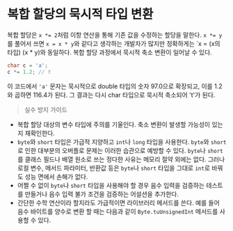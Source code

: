 # 복합 할당의 묵시적 타입 변환
복합 할당은 `x *= 2`처럼 이항 연산을 통해 기존 값을 수정하는 할당을 말한다.
`x *= y`를 풀어서 쓰면 `x = x * y`와 같다고 생각하는 개발자가 많지만 정확하게는 `x = (x의 타입) (x * y)와 동일하다.
복합 할당 과정에서 묵시적 축소 변환이 일어날 수 있다.

```java
char c = 'a';
c *= 1.2; // t
```
이 코드에서 `'a'` 문자는 묵시적으로 double 타입의 숫자 97.0으로 확장되고, 이를 1.2와 곱하면 116.4가 된다.
그 결과는 다시 char 타입으로 묵시적 축소되어 't'가 된다.

> 실수 방지 가이드
* 복합 할당 대상의 변수 타입에 주의를 기울인다. 축소 변환이 발생할 가능성이 있는지 재확인한다.
* `byte`와 `short` 타입은 가급적 지양하고 `int`나 `long` 타입을 사용한다. `byte`와 `short`로 인한 대부분의 오버플로 문제는 이러한 습관으로 예방할 수 있다. 
`byte`나 `short`를 클래스 필드나 배열 원소로 쓰는 정다한 사유는 메모리 절약 외에는 없다. 그러나 로컬 변수, 메서드 파라미터, 반환값 등은 `byte`나 `short` 타입을 그대로 `int`로 바꿔도 성능 면에서 손해가 없다.
* 어쩔 수 없이 `byte`나 `short` 타입을 사용해야 할 경우 음수 입력을 검증하는 테스트를 만들거나 음수 입력 불가 조건을 검증하는 어설션을 추가한다.
* 간단한 수학 연산이라 할지라도 가급적이면 라이브러리 메서드를 쓴다. 예를 들어 음수 바이트를 양수로 변환 할 때는 다음과 같이 `Byte.tuUnsignedInt` 메서드를 사용할 수 있다.
